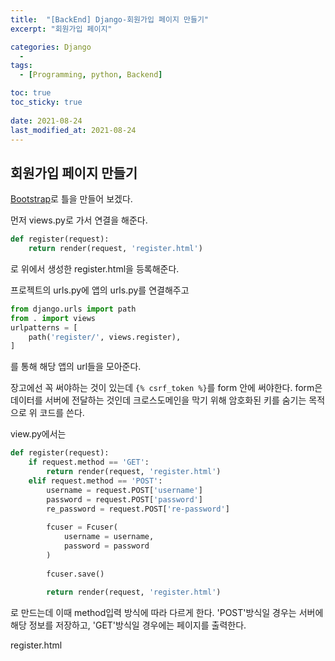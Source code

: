 ```yaml
---
title:  "[BackEnd] Django-회원가입 페이지 만들기"
excerpt: "회원가입 페이지"

categories: Django
  - 
tags:
  - [Programming, python, Backend]

toc: true
toc_sticky: true
 
date: 2021-08-24
last_modified_at: 2021-08-24
---
```

## 회원가입 페이지 만들기
[Bootstrap](https://getbootstrap.com/docs/4.3/getting-started/introduction/)로 틀을 만들어 보겠다.

먼저 views.py로 가서 연결을 해준다.
```python
def register(request):
    return render(request, 'register.html')
```
로 위에서 생성한 register.html을 등록해준다.

프로젝트의 urls.py에 앱의 urls.py를 연결해주고
```python
from django.urls import path
from . import views
urlpatterns = [
    path('register/', views.register),
]
```
를 통해 해당 앱의 url들을 모아준다.

장고에선 꼭 써야하는 것이 있는데 ```{% csrf_token %}```를 form 안에 써야한다. form은 데이터를 서버에 전달하는 것인데 크로스도메인을 막기 위해 암호화된 키를 숨기는 목적으로 위 코드를 쓴다.

view.py에서는
```python
def register(request):
    if request.method == 'GET':
        return render(request, 'register.html')
    elif request.method == 'POST':
        username = request.POST['username']
        password = request.POST['password']
        re_password = request.POST['re-password']
        
        fcuser = Fcuser(
            username = username,
            password = password
        )
        
        fcuser.save()
        
        return render(request, 'register.html')
```
로 만드는데 이때 method입력 방식에 따라 다르게 한다. 'POST'방식일 경우는 서버에 해당 정보를 저장하고, 'GET'방식일 경우에는 페이지를 출력한다.

register.html

```
```

```
```

```
```

```
```